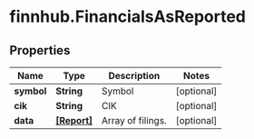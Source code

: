 # finnhub.FinancialsAsReported

## Properties

Name | Type | Description | Notes
------------ | ------------- | ------------- | -------------
**symbol** | **String** | Symbol | [optional] 
**cik** | **String** | CIK | [optional] 
**data** | [**[Report]**](Report.md) | Array of filings. | [optional] 


